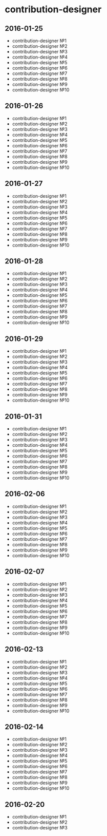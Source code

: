 # contribution-designer

## 2016-01-25
* contribution-designer №1
* contribution-designer №2
* contribution-designer №3
* contribution-designer №4
* contribution-designer №5
* contribution-designer №6
* contribution-designer №7
* contribution-designer №8
* contribution-designer №9
* contribution-designer №10

## 2016-01-26
* contribution-designer №1
* contribution-designer №2
* contribution-designer №3
* contribution-designer №4
* contribution-designer №5
* contribution-designer №6
* contribution-designer №7
* contribution-designer №8
* contribution-designer №9
* contribution-designer №10

## 2016-01-27
* contribution-designer №1
* contribution-designer №2
* contribution-designer №3
* contribution-designer №4
* contribution-designer №5
* contribution-designer №6
* contribution-designer №7
* contribution-designer №8
* contribution-designer №9
* contribution-designer №10

## 2016-01-28
* contribution-designer №1
* contribution-designer №2
* contribution-designer №3
* contribution-designer №4
* contribution-designer №5
* contribution-designer №6
* contribution-designer №7
* contribution-designer №8
* contribution-designer №9
* contribution-designer №10

## 2016-01-29
* contribution-designer №1
* contribution-designer №2
* contribution-designer №3
* contribution-designer №4
* contribution-designer №5
* contribution-designer №6
* contribution-designer №7
* contribution-designer №8
* contribution-designer №9
* contribution-designer №10

## 2016-01-31
* contribution-designer №1
* contribution-designer №2
* contribution-designer №3
* contribution-designer №4
* contribution-designer №5
* contribution-designer №6
* contribution-designer №7
* contribution-designer №8
* contribution-designer №9
* contribution-designer №10

## 2016-02-06
* contribution-designer №1
* contribution-designer №2
* contribution-designer №3
* contribution-designer №4
* contribution-designer №5
* contribution-designer №6
* contribution-designer №7
* contribution-designer №8
* contribution-designer №9
* contribution-designer №10

## 2016-02-07
* contribution-designer №1
* contribution-designer №2
* contribution-designer №3
* contribution-designer №4
* contribution-designer №5
* contribution-designer №6
* contribution-designer №7
* contribution-designer №8
* contribution-designer №9
* contribution-designer №10

## 2016-02-13
* contribution-designer №1
* contribution-designer №2
* contribution-designer №3
* contribution-designer №4
* contribution-designer №5
* contribution-designer №6
* contribution-designer №7
* contribution-designer №8
* contribution-designer №9
* contribution-designer №10

## 2016-02-14
* contribution-designer №1
* contribution-designer №2
* contribution-designer №3
* contribution-designer №4
* contribution-designer №5
* contribution-designer №6
* contribution-designer №7
* contribution-designer №8
* contribution-designer №9
* contribution-designer №10

## 2016-02-20
* contribution-designer №1
* contribution-designer №2
* contribution-designer №3
